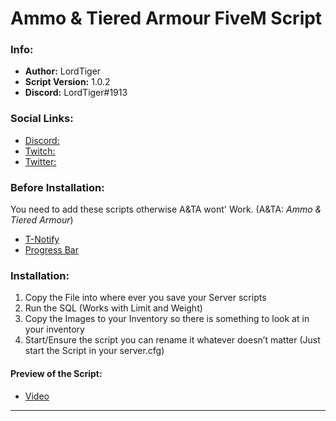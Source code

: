# Ammo & Tiered Armour FiveM Script

### Info:
- **Author:** LordTiger
- **Script Version:** 1.0.2
- **Discord:** LordTiger#1913

### Social Links:
- [Discord:](https://discord.gg/6qkYQ94dBQ)
- [Twitch:](https://www.twitch.tv/mlordtiger)
- [Twitter:](https://twitter.com/MLordTiger)


### Before Installation:
You need to add these scripts otherwise A&TA wont' Work. (A&TA: *Ammo & Tiered Armour*)
- [T-Notify](https://github.com/TasoOneAsia/t-notify)
- [Progress Bar](https://forum.cfx.re/t/release-progress-bars-1-0-standalone/526287)


### Installation:
1. Copy the File into where ever you save your Server scripts
2. Run the SQL (Works with Limit and Weight)
3. Copy the Images to your Inventory so there is something to look at in your inventory
4. Start/Ensure the script you can rename it whatever doesn’t matter (Just start the Script in your server.cfg)

#### Preview of the Script:
- [Video](https://www.youtube.com/watch?v=qiSub4t8UVs&feature=youtu.be)

---

